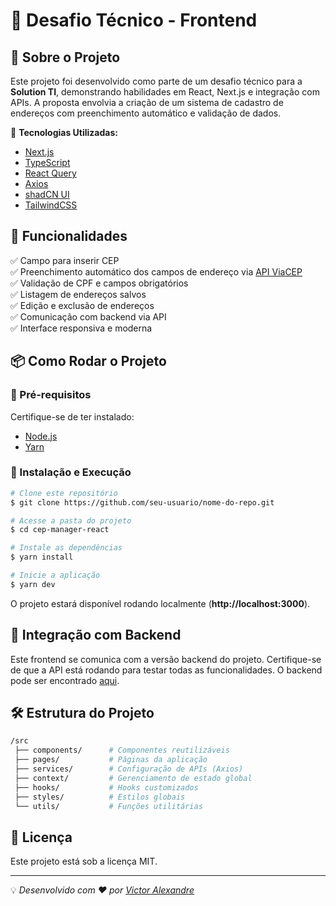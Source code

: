 # 🚀 Desafio Técnico - Frontend

## 📌 Sobre o Projeto
Este projeto foi desenvolvido como parte de um desafio técnico para a **Solution TI**, demonstrando habilidades em React, Next.js e integração com APIs. A proposta envolvia a criação de um sistema de cadastro de endereços com preenchimento automático e validação de dados.

🔹 **Tecnologias Utilizadas:**
- [Next.js](https://nextjs.org/)
- [TypeScript](https://www.typescriptlang.org/)
- [React Query](https://tanstack.com/query/latest)
- [Axios](https://axios-http.com/)
- [shadCN UI](https://ui.shadcn.com/)
- [TailwindCSS](https://tailwindcss.com/)

## 🎯 Funcionalidades
✅ Campo para inserir CEP<br>
✅ Preenchimento automático dos campos de endereço via [API ViaCEP](https://viacep.com.br/)<br>
✅ Validação de CPF e campos obrigatórios<br>
✅ Listagem de endereços salvos<br>
✅ Edição e exclusão de endereços<br>
✅ Comunicação com backend via API<br>
✅ Interface responsiva e moderna<br>

## 📦 Como Rodar o Projeto

### 🔹 Pré-requisitos
Certifique-se de ter instalado:
- [Node.js](https://nodejs.org/)
- [Yarn](https://yarnpkg.com/)

### 🚀 Instalação e Execução
```bash
# Clone este repositório
$ git clone https://github.com/seu-usuario/nome-do-repo.git

# Acesse a pasta do projeto
$ cd cep-manager-react

# Instale as dependências
$ yarn install

# Inicie a aplicação
$ yarn dev
```
O projeto estará disponível rodando localmente (**http://localhost:3000**).

## 🔄 Integração com Backend
Este frontend se comunica com a versão backend do projeto. Certifique-se de que a API está rodando para testar todas as funcionalidades. O backend pode ser encontrado [aqui](https://github.com/vIctorAlexandre2005/cep-manager-java).

## 🛠️ Estrutura do Projeto
```bash
/src
 ├── components/      # Componentes reutilizáveis
 ├── pages/           # Páginas da aplicação
 ├── services/        # Configuração de APIs (Axios)
 ├── context/         # Gerenciamento de estado global
 ├── hooks/           # Hooks customizados
 ├── styles/          # Estilos globais
 └── utils/           # Funções utilitárias
```

## 📜 Licença
Este projeto está sob a licença MIT.

---
💡 *Desenvolvido com ❤️ por [Victor Alexandre](https://github.com/vIctorAlexandre2005)*